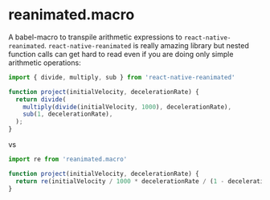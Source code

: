 # reanimated.macro

A babel-macro to transpile arithmetic expressions to `react-native-reanimated`.
`react-native-reanimated` is really amazing library but nested function calls
can get hard to read even if you are doing only simple arithmetic operations: 
```js
import { divide, multiply, sub } from 'react-native-reanimated'

function project(initialVelocity, decelerationRate) {
  return divide(
    multiply(divide(initialVelocity, 1000), decelerationRate),
    sub(1, decelerationRate),
  );
}
```
vs
```js
import re from 'reanimated.macro'

function project(initialVelocity, decelerationRate) {
  return re(initialVelocity / 1000 * decelerationRate / (1 - decelerationRate))
}
```
